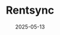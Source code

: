 ---  
layout: startup_page  
title: "Rentsync"  
id: "rentsync.com"  
permalink: "/rentsyncrentsync.com05132025/"  
website: "https://rentsync.com/"  
funding_round: "Growth Financing"  
funding_amount: ""  
investors: "Silversmith Capital Partners"  
about: "Rentsync is a software and data company serving Canada’s rental housing industry. They offer products and services to empower owners and landlords to streamline workflows, engage tenants, and maximize property potential. Rentsync also owns and operates the Rentals.ca Network, a leading online marketplace for rental housing in Canada."  
markets: "Real Estate, Software, Advertising, CRM, Digital Marketing, Marketing, Payments, Web Design"  
hq: "Toronto, Ontario, Canada"  
founded_year: "2010"  
linkedin: "https://www.linkedin.com/company/rentsync"  
twitter: "https://twitter.com/teamrentsync"  
instagram: ""  
facebook: "https://www.facebook.com/rentsync"  
crunchbase: "https://www.crunchbase.com/organization/rentsync"  
pitchbook: "https://pitchbook.com/profiles/company/140547-61"  

date_display: "13-May-2025"  
date: "2025-05-13"

# SEO Optimization  
meta_title: "Rentsync - Growth Financing"  
meta_description: "Rentsync, Rentsync is a software and data company serving Canada’s rental housing industry. They offer products and services to empower owners and landlords to ..."  
meta_keywords: "Rentsync, Real Estate, Software, Advertising, CRM, Digital Marketing, Marketing, Payments, Web Design, Growth Financing funding"  
canonical_url: "https://startup.projectstartups.com/rentsyncrentsync.com05132025/"  
---